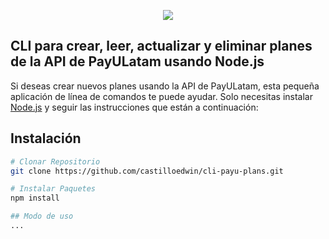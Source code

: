<p align="center"><img src="https://ecommerce.payulatam.com/logos/PayU_180x100_Paga.png"></p>

## CLI para crear, leer, actualizar y eliminar planes de la API de PayULatam usando Node.js

Si deseas crear nuevos planes usando la API de PayULatam, esta pequeña aplicación de línea de comandos te puede ayudar. Solo necesitas instalar [Node.js](https://nodejs.org/) y seguir las instrucciones que están a continuación:

## Instalación

``` bash
# Clonar Repositorio
git clone https://github.com/castilloedwin/cli-payu-plans.git

# Instalar Paquetes
npm install

## Modo de uso
...